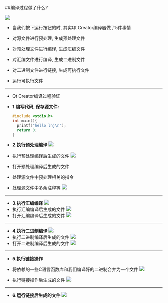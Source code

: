##编译过程做了什么?

![](https://img-blog.csdnimg.cn/img_convert/68665a597da91a563b24cf3787665031.png)

- 当我们按下运行按钮的时, 其实Qt Creator编译器做了5件事情
+ 对源文件进行预处理, 生成预处理文件

+ 对预处理文件进行编译, 生成汇编文件

+ 对汇编文件进行编译, 生成二进制文件

+ 对二进制文件进行链接, 生成可执行文件

+ 运行可执行文件

---

- Qt Creator编译过程验证
+ **1.编写代码, 保存源文件:**
  
  ```c
  #include <stdio.h>
  int main(){
    printf("hello lnj\n");
    return 0;
  }
  ```
- **2.执行预处理编译**
  ![](https://img-blog.csdnimg.cn/img_convert/2af92e78efb66b239f4ca96a99c6e228.png)

- 执行预处理编译后生成的文件
  ![](https://img-blog.csdnimg.cn/img_convert/362d51ee291b27f51140908a7244f463.png)

- 打开预处理编译后生成的文件
* 处理源文件中预处理相关的指令

* 处理源文件中多余注释等
  ![](https://img-blog.csdnimg.cn/img_convert/85fd0abb9c2aab02e1c4563bc1ec9ef8.png)

---

- **3.执行汇编编译**
  ![](https://img-blog.csdnimg.cn/img_convert/4fd0ccaf482c9cc55f01e765c417cf5e.png)
- 执行汇编编译后生成的文件
  ![](https://img-blog.csdnimg.cn/img_convert/a4c1f0baf9e24d3048dca3b46d6b466c.png)
- 打开汇编编译后生成的文件
  ![](https://img-blog.csdnimg.cn/img_convert/6f772a00140c7cf1676c8c20eb29a2e4.png)

---

- **4.执行二进制编译**
  ![](https://img-blog.csdnimg.cn/img_convert/35f2d59e43f7964b22a3bce00ac0b704.png)
- 执行二进制编译后生成的文件
  ![](https://img-blog.csdnimg.cn/img_convert/7869895f908c7b3527c3f8421852a3fd.png)
- 打开二进制编译后生成的文件
  ![](https://img-blog.csdnimg.cn/img_convert/aff25b0d0e698d8790b640cb1acc332e.png)

---

- **5.执行链接操作**
* 将依赖的一些C语言函数库和我们编译好的二进制合并为一个文件
  ![](https://img-blog.csdnimg.cn/img_convert/b0f09e30dd95ab87c87a5b3a8568bdf9.png)
- 执行链接操作后生成的文件
  ![](https://img-blog.csdnimg.cn/img_convert/6a20b54e83c2e2973ef46bd0cc015b72.png)

---

- **6.运行链接后生成的文件**
  ![](https://img-blog.csdnimg.cn/img_convert/c336c50cce49b91c0088449099ebeb88.png)

# 
